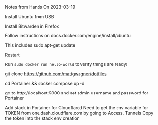 Notes from Hands On 2023-03-19

Install Ubuntu from USB

Install Bitwarden in Firefox

Follow instructions on docs.docker.com/engine/install/ubuntu

This includes sudo apt-get update

Restart

Run `sudo docker run hello-world` to verify things are ready!

git clone https://github.com/mattgwagner/dotfiles

cd Portainer && docker compose up -d

go to http://localhost:9000 and set admin username and password for Portainer

Add stack in Portainer for Cloudflared
Need to get the env variable for TOKEN from one.dash.cloudflare.com by going to Access, Tunnels
Copy the token into the stack env creation
